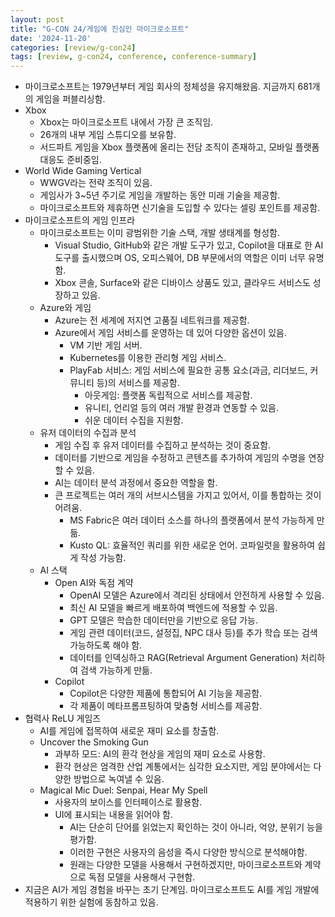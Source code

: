```yaml
---
layout: post
title: "G-CON 24/게임에 진심인 마이크로소프트"
date: '2024-11-20'
categories: [review/g-con24]
tags: [review, g-con24, conference, conference-summary]
---
```


- 마이크로소프트는 1979년부터 게임 회사의 정체성을 유지해왔음. 지금까지 681개의 게임을 퍼블리싱함.
- Xbox
    - Xbox는 마이크로소프트 내에서 가장 큰 조직임.
    - 26개의 내부 게임 스튜디오를 보유함.
    - 서드파트 게임을 Xbox 플랫폼에 올리는 전담 조직이 존재하고, 모바일 플랫폼 대응도 준비중임.
- World Wide Gaming Vertical
    - WWGV라는 전략 조직이 있음.
    - 게임사가 3~5년 주기로 게임을 개발하는 동안 미래 기술을 제공함.
    - 마이크로소프트와 제휴하면 신기술을 도입할 수 있다는 셀링 포인트를 제공함.
- 마이크로소프트의 게임 인프라
    - 마이크로소프트는 이미 광범위한 기술 스택, 개발 생태계를 형성함.
        - Visual Studio, GitHub와 같은 개발 도구가 있고, Copilot을 대표로 한 AI 도구를 출시했으며 OS, 오피스웨어, DB 부문에서의 역할은 이미 너무 유명함.
        - Xbox 콘솔, Surface와 같은 디바이스 상품도 있고, 클라우드 서비스도 성장하고 있음.
    - Azure와 게임
        - Azure는 전 세계에 저지연 고품질 네트워크를 제공함.
        - Azure에서 게임 서비스를 운영하는 데 있어 다양한 옵션이 있음.
            - VM 기반 게임 서버.
            - Kubernetes를 이용한 관리형 게임 서비스.
            - PlayFab 서비스: 게임 서비스에 필요한 공통 요소(과금, 리더보드, 커뮤니티 등)의 서비스를 제공함.
                - 아웃게임: 플랫폼 독립적으로 서비스를 제공함.
                - 유니티, 언리얼 등의 여러 개발 환경과 연동할 수 있음.
                - 쉬운 데이터 수집을 지원함.
    - 유저 데이터의 수집과 분석
        - 게임 수집 후 유저 데이터를 수집하고 분석하는 것이 중요함.
        - 데이터를 기반으로 게임을 수정하고 콘텐츠를 추가하여 게임의 수명을 연장할 수 있음.
        - AI는 데이터 분석 과정에서 중요한 역할을 함.
        - 큰 프로젝트는 여러 개의 서브시스템을 가지고 있어서, 이를 통합하는 것이 어려움.
            - MS Fabric은 여러 데이터 소스를 하나의 플랫폼에서 분석 가능하게 만듦.
            - Kusto QL: 효율적인 쿼리를 위한 새로운 언어. 코파일럿을 활용하여 쉽게 작성 가능함.
    - AI 스택
        - Open AI와 독점 계약
            - OpenAI 모델은 Azure에서 격리된 상태에서 안전하게 사용할 수 있음.
            - 최신 AI 모델을 빠르게 배포하여 백엔드에 적용할 수 있음.
            - GPT 모델은 학습한 데이터만을 기반으로 응답 가능.
            - 게임 관련 데이터(코드, 설정집, NPC 대사 등)를 추가 학습 또는 검색 가능하도록 해야 함.
            - 데이터를 인덱싱하고 RAG(Retrieval Argument Generation) 처리하여 검색 가능하게 만듦.
        - Copilot
            - Copilot은 다양한 제품에 통합되어 AI 기능을 제공함.
            - 각 제품이 메타프롬프팅하여 맞춤형 서비스를 제공함.
- 협력사 ReLU 게임즈
    - AI를 게임에 접목하여 새로운 재미 요소를 창출함.
    - Uncover the Smoking Gun
        - 과부하 모드: AI의 환각 현상을 게임의 재미 요소로 사용함.
        - 환각 현상은 엄격한 산업 계통에서는 심각한 요소지만, 게임 분야에서는 다양한 방법으로 녹여낼 수 있음.
    - Magical Mic Duel: Senpai, Hear My Spell
        - 사용자의 보이스를 인터페이스로 활용함.
        - UI에 표시되는 내용을 읽어야 함.
            - AI는 단순히 단어를 읽었는지 확인하는 것이 아니라, 억양, 분위기 능을 평가함.
            - 이러한 구현은 사용자의 음성을 즉시 다양한 방식으로 분석해야함.
            - 원래는 다양한 모델을 사용해서 구현하겠지만, 마이크로소프트와 계약으로 독점 모델을 사용해서 구현함.
- 지금은 AI가 게임 경험을 바꾸는 초기 단계임. 마이크로소프트도 AI를 게임 개발에 적용하기 위한 실험에 동참하고 있음.
